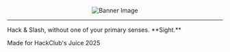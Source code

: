 <p align="center">
  <img src="https://github.com/user-attachments/assets/41a2afef-3c1d-4879-bddb-97e3a17c3fe0" alt="Banner Image" />
</p>
<hr>
Hack & Slash, without one of your primary senses. **Sight.**

Made for HackClub's Juice 2025
